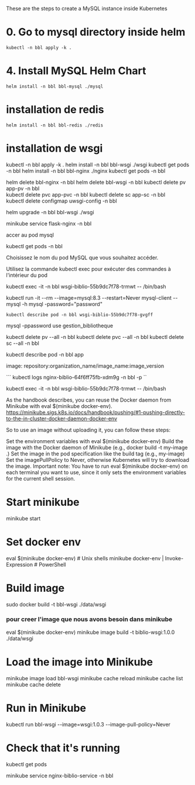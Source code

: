 These are the steps to create a MySQL instance inside Kubernetes

# 0. Go to mysql directory inside helm
`` kubectl -n bbl apply -k . ``
# 4. Install MySQL Helm Chart
``helm install -n bbl bbl-mysql ./mysql``
# installation de redis
``helm install -n bbl bbl-redis ./redis``
# installation de wsgi


kubectl -n bbl apply -k . 
helm install -n bbl bbl-wsgi ./wsgi
kubectl get pods -n bbl
helm install -n bbl bbl-nginx ./nginx
kubectl get pods -n bbl


helm delete bbl-nginx -n bbl
helm delete bbl-wsgi -n bbl
kubectl delete  pv app-pv -n bbl  
kubectl delete  pvc app-pvc -n bbl 
kubectl delete  sc app-sc -n bbl  
kubectl delete  configmap uwsgi-config -n bbl   


helm upgrade -n bbl bbl-wsgi ./wsgi


minikube service flask-nginx -n bbl


accer au pod mysql

kubectl get pods -n bbl

Choisissez le nom du pod MySQL que vous souhaitez accéder.

Utilisez la commande kubectl exec pour exécuter des commandes à l'intérieur du pod 


kubectl exec -it -n bbl wsgi-biblio-55b9dc7f78-trmwt  -- /bin/bash

kubectl run -it --rm --image=mysql:8.3 --restart=Never mysql-client -- mysql -h mysql -password="password"

`` kubectl describe pod -n bbl wsgi-biblio-55b9dc7f78-gvgff  ``

mysql -ppassword 
use gestion_bibliotheque


kubectl delete pv --all -n bbl
kubectl delete pvc --all -n bbl
kubectl delete sc --all -n bbl


kubectl describe pod -n bbl app

image: repository:organization_name/image_name:image_version


```   kubectl logs nginx-biblio-64f6ff75fb-xdm9g   -n bbl -p    ``

kubectl exec -it -n bbl wsgi-biblio-55b9dc7f78-trmwt -- /bin/bash


As the handbook describes, you can reuse the Docker daemon from Minikube with eval $(minikube docker-env).
https://minikube.sigs.k8s.io/docs/handbook/pushing/#1-pushing-directly-to-the-in-cluster-docker-daemon-docker-env

So to use an image without uploading it, you can follow these steps:

Set the environment variables with eval $(minikube docker-env)
Build the image with the Docker daemon of Minikube (e.g., docker build -t my-image .)
Set the image in the pod specification like the build tag (e.g., my-image)
Set the imagePullPolicy to Never, otherwise Kubernetes will try to download the image.
Important note: You have to run eval $(minikube docker-env) on each terminal you want to use, since it only sets the environment variables for the current shell session.


# Start minikube
minikube start

# Set docker env
eval $(minikube docker-env)             # Unix shells
minikube docker-env | Invoke-Expression # PowerShell

# Build image
sudo docker build -t bbl-wsgi ./data/wsgi

### pour creer l'image que nous avons besoin dans minikube
eval $(minikube docker-env)
minikube image build -t biblio-wsgi:1.0.0 ./data/wsgi 

# Load the image into Minikube
minikube image load bbl-wsgi
minikube cache reload
minikube cache list
minikube cache delete <image name>

# Run in Minikube
kubectl run bbl-wsgi --image=wsgi:1.0.3 --image-pull-policy=Never

# Check that it's running
kubectl get pods

minikube service nginx-biblio-service -n bbl